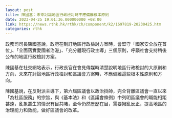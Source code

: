 ```yaml
---
layout: post
title: 陳國基：未來討論地區行政檢討時不應偏離根本原則
date: 2023-04-25 19:01:36.000000000 +08:00
link: https://news.rthk.hk/rthk/ch/component/k2/1697819-20230425.htm
categories: rthk
---
```


政務司司長陳國基說，政府在制訂地區行政檢討方案時，會堅守「國家安全放在首位」、「全面落實愛國者治港」、「充分體現行政主導」三個原則，呼籲社會支持稍後公布的地區行政檢討方案。

陳國基在社交網站表示，行政長官在會見傳媒時清楚說明地區行政檢討的大原則和方向，未來在討論地區行政檢討和區議會方案時，不應偏離這些根本性原則和方向。

陳國基說，在反對派主導下，第六屆區議會以政治掛帥，完全背離區議會一直以來「為社區服務」的宗旨，與《基本法》和《區議會條例》中列明區議會的職能相距甚遠，亂象叢生的情況有目共睹，至今仍然歷歷在目，需要撥亂反正，提高地區的治理能力和效能，做好區議會的改革。
